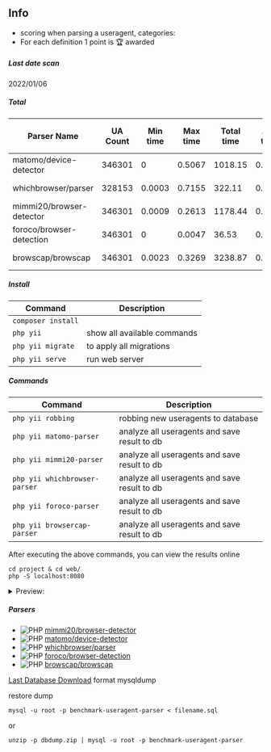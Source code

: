 Info
---
* scoring when parsing a useragent, categories:
* For each definition 1 point is 🏆 awarded

##### Last date scan
2022/01/06
##### Total
| Parser Name | UA Count | Min time | Max time | Total time | Avg time | Min memory | Max memory | Total memory | Avg memory | Bots | Bot uniques | OS | OS versions | Client types | Client names | Client versions | Engine names | Engine versions | Device types | Brand names | Model names | Model unique names
| ---- | ---- | ---- | ---- | ---- | ---- | ---- | ---- | ---- | ---- | ---- | ---- | ---- | ---- | ---- | ---- | ---- | ---- | ---- | ---- | ---- | ---- | ---- |
|matomo/device-detector| 346301| 0| 0.5067| 1018.15| 0.0029| 96 byte| 6.24 Mb| 72.73 Mb| 220.22 byte| 2854| 356| 335595 (96.91%)| 305316 (88.16%)| 332954 (96.15%)| 332954 (96.15%)| 299041 (86.35%)| 267531 (77.25%)| 93662 (27.05%)| 318891 (92.08%)| 273851 (79.08%)| 259476 (74.93%)| 24900 (7.19%)
|whichbrowser/parser| 328153| 0.0003| 0.7155| 322.11| 0.001| 96 byte| 10.16 Mb| 513.54 Mb| 1.6 Kb| 2948| 274| 301535 (91.89%)| 278230 (84.79%)| 263017 (80.15%)| 288155 (87.81%)| 215506 (65.67%)| 299925 (91.4%)| 91311 (27.83%)| 322858 (98.39%)| 237449 (72.36%)| 285449 (86.99%)| 32688 (9.96%)
|mimmi20/browser-detector| 346301| 0.0009| 0.2613| 1178.44| 0.0034| 96 byte| 4.79 Mb| 2.8 Gb| 8.48 Kb| 4057| 685| 340117 (98.21%)| 301464 (87.05%)| 338054 (97.62%)| 338054 (97.62%)| 324185 (93.61%)| 332446 (96%)| 315499 (91.11%)| 340514 (98.33%)| 274721 (79.33%)| 340514 (98.33%)| 15998 (4.62%)
|foroco/browser-detection| 346301| 0| 0.0047| 36.53| 0.0001| 96 byte| 66.59 Kb| 441.18 Mb| 1.3 Kb| 37| 0| 333500 (96.3%)| 301420 (87.04%)| 0 (0%)| 314145 (90.71%)| 307025 (88.66%)| 0 (0%)| 0 (0%)| 337025 (97.32%)| 0 (0%)| 0 (0%)| 0 (0%)
|browscap/browscap| 346301| 0.0023| 0.3269| 3238.87| 0.0094| 96 byte| 794.22 Kb| 1.58 Gb| 4.79 Kb| 3938| 830| 321777 (92.92%)| 0 (0%)| 0 (0%)| 342363 (98.86%)| 342363 (98.86%)| 0 (0%)| 0 (0%)| 324882 (93.81%)| 0 (0%)| 0 (0%)| 1 (0%)



##### Install 
| Command | Description |
| --- | --- |
| `composer install` |     |
| `php yii` | show all available commands  |
| `php yii migrate` | to apply all migrations | 
| `php yii serve` | run web server | 
 
##### Commands  

| Command | Description |
| --- | --- |
| `php yii robbing` | robbing new useragents to database |
| `php yii matomo-parser` | analyze all useragents and save result to db |
| `php yii mimmi20-parser`| analyze all useragents and save result to db |
| `php yii whichbrowser-parser` | analyze all useragents and save result to db |
| `php yii foroco-parser` | analyze all useragents and save result to db |
| `php yii browsercap-parser` | analyze all useragents and save result to db |

After executing the above commands, you can view the results online
```
cd project & cd web/
php -S localhost:8080
```

<details>
<summary>Preview:</summary>
 
![image](https://user-images.githubusercontent.com/1337066/147969697-4710707d-0ef5-49c9-be96-df03f87fe741.png)
 
</details>

##### Parsers

* ![PHP](https://img.shields.io/badge/php-%23777BB4.svg?style=for-the-badge&logo=php&logoColor=white) [mimmi20/browser-detector](https://github.com/mimmi20/browser-detector)
* ![PHP](https://img.shields.io/badge/php-%23777BB4.svg?style=for-the-badge&logo=php&logoColor=white) [matomo/device-detector](https://github.com/matomo-org/device-detector)
* ![PHP](https://img.shields.io/badge/php-%23777BB4.svg?style=for-the-badge&logo=php&logoColor=white) [whichbrowser/parser](https://github.com/WhichBrowser/Parser-PHP)
* ![PHP](https://img.shields.io/badge/php-%23777BB4.svg?style=for-the-badge&logo=php&logoColor=white) [foroco/browser-detection](https://github.com/foroco/php-browser-detection)
* ![PHP](https://img.shields.io/badge/php-%23777BB4.svg?style=for-the-badge&logo=php&logoColor=white) [browscap/browscap](https://github.com/browscap/browscap-php)


[Last Database Download](https://drive.google.com/file/d/1sWoFYNPpixcKjevbYMuMpsLyaV4HH-VT/view?usp=sharing) format mysqldump

restore dump
```
mysql -u root -p benchmark-useragent-parser < filename.sql
```
or 
```
unzip -p dbdump.zip | mysql -u root -p benchmark-useragent-parser
```